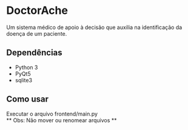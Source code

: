 # DoctorAche
Um sistema médico de apoio à decisão que auxilia na identificação da doença de um paciente.

## Dependências
- Python 3
- PyQt5
- sqlite3

## Como usar
Executar o arquivo frontend/main.py   
** Obs: Não mover ou renomear arquivos **
